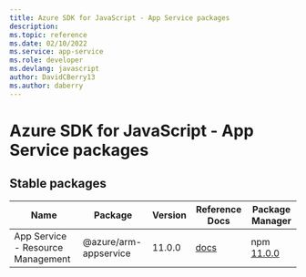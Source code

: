 ```yaml
---
title: Azure SDK for JavaScript - App Service packages
description: 
ms.topic: reference
ms.date: 02/10/2022
ms.service: app-service
ms.role: developer
ms.devlang: javascript
author: DavidCBerry13
ms.author: daberry
---
```


# Azure SDK for JavaScript - App Service packages

## Stable packages

| Name                  | Package              | Version          | Reference Docs         | Package Manager                |
|-----------------------|----------------------|------------------|------------------------|--------------------------------|
| App Service - Resource Management | @azure/arm-appservice | 11.0.0 | [docs](/azure/javascript/sdk/sdk-demo2/app-service/azure-arm-appservice/stable)  | npm [11.0.0](https://www.npmjs.com/package/%40azure%2Farm-appservice) |
 

 


 